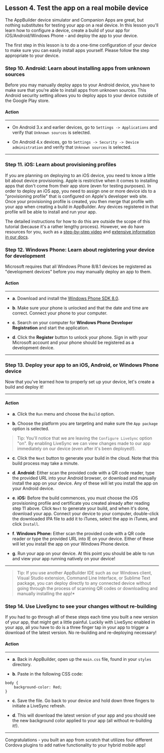 ## Lesson 4. Test the app on a real mobile device

The AppBuilder device simulator and Companion Apps are great, but nothing substitutes for testing your app on a real device. In this lesson you'll learn how to configure a device, create a build of your app for iOS/Android/Windows Phone - and deploy the app to your device.

The first step in this lesson is to do a one-time configuration of your device to make sure you can easily install apps yourself. Please follow the step appropriate to your device.

### Step 10. **Android:** Learn about installing apps from unknown sources

Before you may manually deploy apps to your Android device, you have to make sure that you're able to install apps from unknown sources. This Android security setting allows you to deploy apps to your device outside of the Google Play store.

#### Action

<hr data-action="start" />

* On Android 3.x and earlier devices, go to `Settings -> Applications` and verify that `Unknown sources` is selected.

* On Android 4.x devices, go to `Settings -> Security -> Device administration` and verify that `Unknown sources` is selected.

<hr data-action="end" />

### Step 11. **iOS:** Learn about provisioning profiles

If you are planning on deploying to an iOS device, you need to know a little bit about device provisioning. Apple is restrictive when it comes to installing apps that don't come from their app store (even for testing purposes). In order to deploy an iOS app, you need to assign one or more device ids to a "provisioning profile" that is configured on Apple's developer web site. Once your provisioning profile is created, you then merge that profile with your app when creating a build in AppBuilder. Any devices registered in that profile will be able to install and run your app.

The detailed instructions for how to do this are outside the scope of this tutorial (because it's a rather lengthy process). However, we do have resources for you, such as a [step-by-step video](https://www.youtube.com/watch?v=Y1umDPO4Ly4) and [extensive information in our docs](http://docs.telerik.com/platform/appbuilder/code-signing-your-app/code-signing).

### Step 12. **Windows Phone:** Learn about registering your device for development

Microsoft requires that all Windows Phone 8/8.1 devices be registered as "development devices" before you may manually deploy an app to them.

#### Action

<hr data-action="start" />

* **a**. Download and install the [Windows Phone SDK 8.0](http://dev.windows.com/en-us/develop/download-phone-sdk).

* **b**. Make sure your phone is unlocked and that the date and time are correct. Connect your phone to your computer.

* **c**. Search on your computer for **Windows Phone Developer Registration** and start the application.

* **d**. Click the **Register** button to unlock your phone. Sign in with your Microsoft account and your phone should be registered as a development device.

<hr data-action="end" />

### Step 13. Deploy your app to an iOS, Android, or Windows Phone device

Now that you've learned how to properly set up your device, let's create a build and deploy it!

<hr data-action="start" />

#### Action

* **a**. Click the `Run` menu and choose the `Build` option.

* **b**. Choose the platform you are targeting and make sure the `App package` option is selected.

> Tip: You'll notice that we are leaving the `Configure LiveSync` option "on". By enabling LiveSync we can view changes made to our app immediately on our device (even after it's been deployed!).

* **c**. Click the `Next` button to generate your build in the cloud. Note that this build process may take a minute.

* **d**. **Android:** Either scan the provided code with a QR code reader, type the provided URL into your Android browser, or download and manually install the app on your device. Any of these will let you install the app on your Android device.

* **e**. **iOS:** Before the build commences, you must choose the iOS provisioning profile and certificate you created already after reading step 11 above. Click `Next` to generate your build, and when it's done, download your app. Connect your device to your computer, double-click the downloaded IPA file to add it to iTunes, select the app in iTunes, and click `Install`.

* **f**. **Windows Phone:** Either scan the provided code with a QR code reader or type the provided URL into IE on your device. Either of these will let you install the app on your Windows Phone device.

* **g**. Run your app on your device. At this point you should be able to run and view your app running natively on your device!

<hr data-action="end" />

> Tip: If you use another AppBuilder IDE such as our Windows client, Visual Studio extension, Command Line Interface, or Sublime Text package, you can deploy directly to any connected device without going through the process of scanning QR codes or downloading and manually installing the app!*

### Step 14. Use LiveSync to see your changes without re-building

If you had to go through all of these steps each time you built a new version of your app, that might get a little painful. Luckily with LiveSync enabled in your app, all you have to do is a three finger tap in your app to trigger a download of the latest version. No re-building and re-deploying necessary!

#### Action

<hr data-action="start" />

* **a**. Back in AppBuilder, open up the `main.css` file, found in your `styles` directory.

* **b**. Paste in the following CSS code:

```
body {
    background-color: Red;
}
```

* **c**. Save the file. Go back to your device and hold down three fingers to initiate a LiveSync refresh.

* **d**. This will download the latest version of your app and you should see the new background color applied to your app (all without re-building it!).

<hr data-action="end" />

Congratulations - you built an app from scratch that utilizes four different Cordova plugins to add native functionality to your hybrid mobile app!